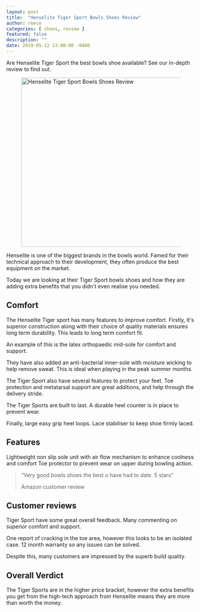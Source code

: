```yaml
---
layout: post
title:  "Henselite Tiger Sport Bowls Shoes Review"
author: reece
categories: [ shoes, review ]
featured: false
description: ""
date: 2019-05-12 13:00:00 -0400
---
```

    

<!-- wp:paragraph -->
<p xmlns="http://www.w3.org/1999/xhtml">Are Henselite Tiger Sport the best bowls shoe available? See our in-depth review to find out.</p>
<!-- /wp:paragraph -->

<!-- wp:image {"id":345,"width":797,"height":448,"sizeSlug":"full","linkDestination":"none"} -->
<figure class="wp-block-image size-full is-resized"><img src="/img/posts/henselite-tiger-sport-lawn-bowls-shoes-review.jpg" alt="Henselite Tiger Sport Bowls Shoes Review" class="wp-image-345" width="797" height="448"/></figure>
<!-- /wp:image -->

<!-- wp:paragraph -->
<p>Henselite is one of the biggest brands in the bowls world. Famed for their technical approach to their development, they often produce the best equipment on the market.</p>
<!-- /wp:paragraph -->

<!-- wp:paragraph -->
<p>Today we are looking at their Tiger Sport bowls shoes and how they are adding extra benefits that you didn't even realise you needed.</p>
<!-- /wp:paragraph -->

<!-- wp:heading -->
<h2><a href="#comfort"></a>Comfort</h2>
<!-- /wp:heading -->

<!-- wp:paragraph -->
<p>The Henselite Tiger sport has many features to improve comfort. Firstly, it's superior construction along with their choice of quality materials ensures long term durability. This leads to long term comfort fit.</p>
<!-- /wp:paragraph -->

<!-- wp:paragraph -->
<p>An example of this is the latex orthopaedic mid-sole for comfort and support.</p>
<!-- /wp:paragraph -->

<!-- wp:paragraph -->
<p>They have also added an anti-bacterial inner-sole with moisture wicking to help remove sweat. This is ideal when playing in the peak summer months.</p>
<!-- /wp:paragraph -->

<!-- wp:paragraph -->
<p>The Tiger Sport also have several features to protect your feet. Toe protection and metatarsal support are great additions, and help through the delivery stride.</p>
<!-- /wp:paragraph -->

<!-- wp:paragraph -->
<p>The Tiger Sports are built to last. A durable heel counter is in place to prevent wear.</p>
<!-- /wp:paragraph -->

<!-- wp:paragraph -->
<p>Finally, large easy grip heel loops. Lace stabiliser to keep shoe firmly laced.</p>
<!-- /wp:paragraph -->

<!-- wp:heading -->
<h2><a href="#features"></a>Features</h2>
<!-- /wp:heading -->

<!-- wp:paragraph -->
<p>Lightweight non slip sole unit with air flow mechanism to enhance coolness and comfort Toe protector to prevent wear on upper during bowling action.</p>
<!-- /wp:paragraph -->

<!-- wp:quote -->
<blockquote class="wp-block-quote"><p>“Very good bowls shoes the best o have had to date. 5 stars”</p><p>Amazon customer review</p></blockquote>
<!-- /wp:quote -->

<!-- wp:heading -->
<h2><a href="#customer-reviews"></a>Customer reviews</h2>
<!-- /wp:heading -->

<!-- wp:paragraph -->
<p>Tiger Sport have some great overall feedback. Many commenting on superior comfort and support.</p>
<!-- /wp:paragraph -->

<!-- wp:paragraph -->
<p>One report of cracking in the toe area, however this looks to be an isolated case. 12 month warranty so any issues can be solved.</p>
<!-- /wp:paragraph -->

<!-- wp:paragraph -->
<p>Despite this, many customers are impressed by the superb build quality.</p>
<!-- /wp:paragraph -->

<!-- wp:heading -->
<h2><a href="#overall-verdict"></a>Overall Verdict</h2>
<!-- /wp:heading -->

<!-- wp:paragraph -->
<p>The Tiger Sports are in the higher price bracket, however the extra benefits you get from the high-tech approach from Henselite means they are more than worth the money.</p>
<!-- /wp:paragraph -->
    